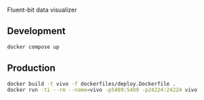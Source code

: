 Fluent-bit data visualizer

## Development

```bash
docker compose up
```

## Production

```bash
docker build -t vivo -f dockerfiles/deploy.Dockerfile .
docker run -ti --rm --name=vivo -p5489:5489 -p24224:24224 vivo
```
